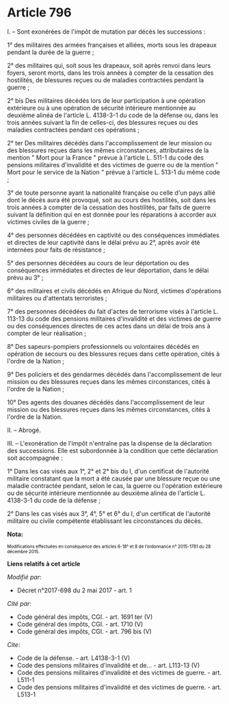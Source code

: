 # Article 796

I. – Sont exonérées de l'impôt de mutation par décès les successions : 

1° des militaires des armées françaises et alliées, morts sous les drapeaux pendant la durée de la guerre ; 

2° des militaires qui, soit sous les drapeaux, soit après renvoi dans leurs foyers, seront morts, dans les trois années à
compter de la cessation des hostilités, de blessures reçues ou de maladies contractées pendant la guerre ; 

2° bis Des militaires décédés lors de leur participation à une opération extérieure ou à une opération de sécurité intérieure
mentionnée au deuxième alinéa de l'article L. 4138-3-1 du code de la défense ou, dans les trois années suivant la fin de
celles-ci, des blessures reçues ou des maladies contractées pendant ces opérations ; 

2° ter Des militaires décédés dans l'accomplissement de leur mission ou des blessures reçues dans les mêmes circonstances,
attributaires de la mention " Mort pour la France " prévue à l'article L. 511-1 du code des pensions militaires d'invalidité
et des victimes de guerre ou de la mention " Mort pour le service de la Nation " prévue à l'article L. 513-1 du même code ; 

3° de toute personne ayant la nationalité française ou celle d'un pays allié dont le décès aura été provoqué, soit au cours
des hostilités, soit dans les trois années à compter de la cessation des hostilités, par faits de guerre suivant la
définition qui en est donnée pour les réparations à accorder aux victimes civiles de la guerre ; 

4° des personnes décédées en captivité ou des conséquences immédiates et directes de leur captivité dans le délai prévu au
2°, après avoir été internées pour faits de résistance ; 

5° des personnes décédées au cours de leur déportation ou des conséquences immédiates et directes de leur déportation, dans
le délai prévu au 3° ; 

6° des militaires et civils décédés en Afrique du Nord, victimes d'opérations militaires ou d'attentats terroristes ; 

7° des personnes décédées du fait d'actes de terrorisme visés à l'article L. 113-13 du code des pensions militaires
d'invalidité et des victimes de guerre ou des conséquences directes de ces actes dans un délai de trois ans à compter de leur
réalisation ; 

8° Des sapeurs-pompiers professionnels ou volontaires décédés en opération de secours ou des blessures reçues dans cette
opération, cités à l'ordre de la Nation ; 

9° Des policiers et des gendarmes décédés dans l'accomplissement de leur mission ou des blessures reçues dans les mêmes
circonstances, cités à l'ordre de la Nation ; 

10° Des agents des douanes décédés dans l'accomplissement de leur mission ou des blessures reçues dans les mêmes
circonstances, cités à l'ordre de la Nation. 

II. – Abrogé. 

III. – L'exonération de l'impôt n'entraîne pas la dispense de la déclaration des successions. Elle est subordonnée à la
condition que cette déclaration soit accompagnée : 

1° Dans les cas visés aux 1°, 2° et 2° bis du I, d'un certificat de l'autorité militaire constatant que la mort a été causée
par une blessure reçue ou une maladie contractée pendant, selon le cas, la guerre ou l'opération extérieure ou de sécurité
intérieure mentionnée au deuxième alinéa de l'article L. 4138-3-1 du code de la défense ; 

2° Dans les cas visés aux 3°, 4°, 5° et 6° du I, d'un certificat de l'autorité militaire ou civile compétente établissant les
circonstances du décès.

**Nota:**

<font color="#000000" size="1">Modifications effectuées en conséquence des articles 6-18° et 8 de l’ordonnance n° 2015-1781
du 28 décembre 2015.</font>

**Liens relatifs à cet article**

_Modifié par_:

  - Décret n°2017-698 du 2 mai 2017 - art. 1

_Cité par_:

  - Code général des impôts, CGI. - art. 1691 ter (V)
  - Code général des impôts, CGI. - art. 1710 (V)
  - Code général des impôts, CGI. - art. 796 bis (V)

_Cite_:

  - Code de la défense. - art. L4138-3-1 (V)
  - Code des pensions militaires d'invalidité et de... - art. L113-13 (V)
  - Code des pensions militaires d'invalidité et des victimes de guerre. - art. L511-1
  - Code des pensions militaires d'invalidité et des victimes de guerre. - art. L513-1
